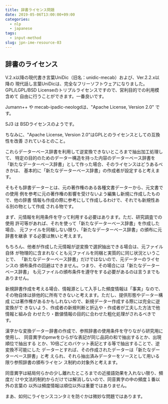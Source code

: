 ```yaml
---
title: 辞書ライセンス問題
date: 2019-05-06T13:00:00+09:00
categories:
  - nlp
  - japanese
tags:
  - input-method
slug: jpn-ime-resource-03
---
```



## 辞書のライセンス

V.2.x以降の現代書き言葉UniDic（旧名：unidic-mecab）および、Ver.2.2.x以降の
現代話し言葉UniDicは、完全なフリーソフトウェアになりました。
GPL/LGPL/BSD Licenseのトリプルライセンスですので、営利目的での利用模含めて
自由に行うことができます。一番良いです。

Jumann++ や mecab-ipadic-neologdは、"Apache License, Version 2.0" です。

SJ3 は BSDライセンスのようです。

ちなみに、"Apache License, Version 2.0"はGPLとのライセンスとしての互換性を改善
されているとのこと。

これらデーターベース辞書を利用して逆変換できないところまで抽出加工処理して、
特定の目的のためのデーター構造を持った内容のデーターベース辞書を
「新たなデーターベース辞書」として作った場合、そのライセンスはどうあるべきかは、
基本的に「新たなデーターベース辞書」の作成者が設定すると考えます。

そもそも辞書データーとは、元の著作権のある各種文書データーから、元文書での使用
例を参考に元の著作権の影響を受けないよう編集し新規に作成したもので、他の辞書
情報も作成の際に参考にして作成しるわけで、それでも新規性ある別の物として作成
される物です。

まず、元情報を利用条件を守って利用する必要はあります。ただ、研究調査での使用
許可等があれば、それを使って「新たなデーターベース辞書」を作成した場合、
元ファイルを同梱しない限り、「新たなデーターベース辞書」の頒布に元辞書を継承
する必要は無いと考えます。

もちろん、他者が作成した元情報が逆変換で選択抽出できる場合は、元ファイル自体
が物理的に含まれなくとも元ファイルを同梱と実質的に同じ状況ということで、
「新たなデーターベース辞書」だけではないので、元データーのライセンスの
頒布条件の回避はできません。つまり、その場合には「新たなデーターベース辞書」
も元ファイルの頒布条件を遵守をする必要があるのは言うまでもありません。

新規辞書作成を考える場合、情報源として入手した頻度情報は「事実」なので、
その物自体は排他的に所有できないと考えます。ただし、提供形態やデーター構成
には著作権があるかもしれないので、新規データー作成する際には完全に逆変換がで
きないよう、作成者の新規判断と折込や・作成者が工夫した方法で他情報と組み合
わせたり・数値情報の目的に合わせた粗化処理がされるべきです。

漢字かな変換データー辞書の作成で、参照辞書の使用条件を守りながら研究用に使用し、
同音異字のpmwをひらがな表記が同じ品詞の和で抽出するとか、出現順位で抽出する
とか、10倍ごとのバケット表記とする等で抽出することで、逆変換不可能にした
データーとすれば、その作成されたデーターは「新たなデーターベース辞書」と考
えられ、それら抽出済みデーターをソースとして用いる限り参照辞書の頒布ライセン
ス制約の対象外と考えます。

同音異字は結局何らかの少し離れたところまでの近接語効果を入れない限り、頻度だ
けや文法的制約からだけでは解消しないので、同音異字の中の頻度１番以外の言葉の
以外は頻度情報は順位以外は重要ではありません。

まあ、如何にライセンスコンタミを防ぐかは微妙な問題ではあります。

<!-- vim: se ai tw=79: -->
